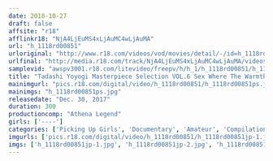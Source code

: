 ```yaml
---
date: 2018-10-27
draft: false
affsite: "r18"
afflinkr18: "NjA4LjEuMS4xLjAuMC4wLjAuMA"
url: "h_1118rd00851"
urloriginal: "http://www.r18.com/videos/vod/movies/detail/-/id=h_1118rd00851"
urlfinal: "http://media.r18.com/track/NjA4LjEuMS4xLjAuMC4wLjAuMA/videos/vod/movies/detail/-/id=h_1118rd00851"
samplevid: "awspv3001.r18.com/litevideo/freepv/h/h_1/h_1118rd00851/h_1118rd00851_dmb_w.mp4"
title: "Tadashi Yoyogi Masterpiece Selection VOL.6 Sex Where The Warmth Of Skin On Skin Will Reach Your Heart 5 Hours"
mainimgurl: "pics.r18.com/digital/video/h_1118rd00851/h_1118rd00851ps.jpg"
mainimgs: "h_1118rd00851ps.jpg"
releasedate: "Dec. 30, 2017"
duration: 300
productioncomp: "Athena Legend"
girls: ['----']
categories: ['Picking Up Girls', 'Documentary', 'Amateur', 'Compilation', 'Over 4 Hours']
imgurls: ['pics.r18.com/digital/video/h_1118rd00851/h_1118rd00851jp-1.jpg', 'pics.r18.com/digital/video/h_1118rd00851/h_1118rd00851jp-2.jpg', 'pics.r18.com/digital/video/h_1118rd00851/h_1118rd00851jp-3.jpg', 'pics.r18.com/digital/video/h_1118rd00851/h_1118rd00851jp-4.jpg', 'pics.r18.com/digital/video/h_1118rd00851/h_1118rd00851jp-5.jpg', 'pics.r18.com/digital/video/h_1118rd00851/h_1118rd00851jp-6.jpg', 'pics.r18.com/digital/video/h_1118rd00851/h_1118rd00851jp-7.jpg', 'pics.r18.com/digital/video/h_1118rd00851/h_1118rd00851jp-8.jpg', 'pics.r18.com/digital/video/h_1118rd00851/h_1118rd00851jp-9.jpg', 'pics.r18.com/digital/video/h_1118rd00851/h_1118rd00851jp-10.jpg', 'pics.r18.com/digital/video/h_1118rd00851/h_1118rd00851jp-11.jpg', 'pics.r18.com/digital/video/h_1118rd00851/h_1118rd00851jp-12.jpg', 'pics.r18.com/digital/video/h_1118rd00851/h_1118rd00851jp-13.jpg', 'pics.r18.com/digital/video/h_1118rd00851/h_1118rd00851jp-14.jpg', 'pics.r18.com/digital/video/h_1118rd00851/h_1118rd00851jp-15.jpg', 'pics.r18.com/digital/video/h_1118rd00851/h_1118rd00851jp-16.jpg', 'pics.r18.com/digital/video/h_1118rd00851/h_1118rd00851jp-17.jpg', 'pics.r18.com/digital/video/h_1118rd00851/h_1118rd00851jp-18.jpg', 'pics.r18.com/digital/video/h_1118rd00851/h_1118rd00851jp-19.jpg', 'pics.r18.com/digital/video/h_1118rd00851/h_1118rd00851jp-20.jpg']
imgs: ['h_1118rd00851jp-1.jpg', 'h_1118rd00851jp-2.jpg', 'h_1118rd00851jp-3.jpg', 'h_1118rd00851jp-4.jpg', 'h_1118rd00851jp-5.jpg', 'h_1118rd00851jp-6.jpg', 'h_1118rd00851jp-7.jpg', 'h_1118rd00851jp-8.jpg', 'h_1118rd00851jp-9.jpg', 'h_1118rd00851jp-10.jpg', 'h_1118rd00851jp-11.jpg', 'h_1118rd00851jp-12.jpg', 'h_1118rd00851jp-13.jpg', 'h_1118rd00851jp-14.jpg', 'h_1118rd00851jp-15.jpg', 'h_1118rd00851jp-16.jpg', 'h_1118rd00851jp-17.jpg', 'h_1118rd00851jp-18.jpg', 'h_1118rd00851jp-19.jpg', 'h_1118rd00851jp-20.jpg']
---
```

